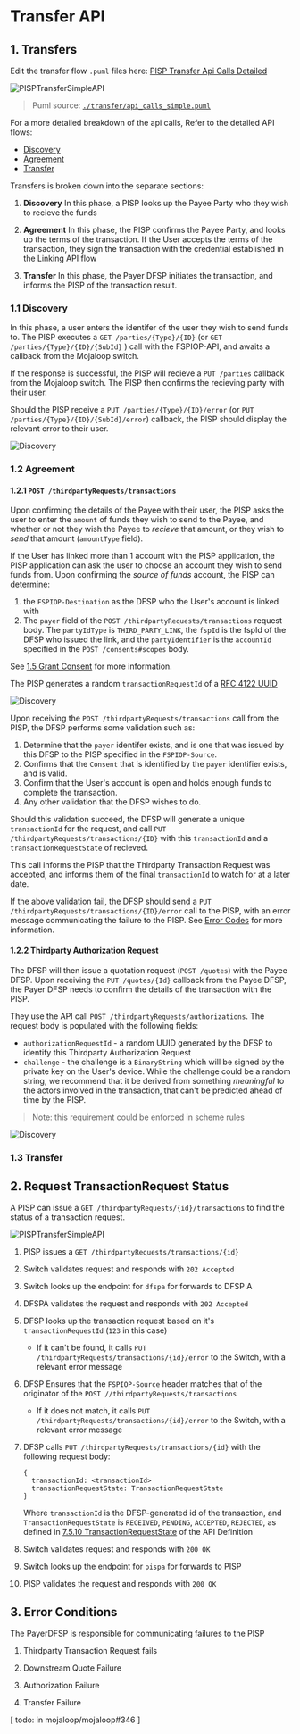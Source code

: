 # Transfer API

<!-- TODO: TOC -->

## 1. Transfers

Edit the transfer flow `.puml` files here: [PISP Transfer Api Calls Detailed](./api_calls_detailed.puml)

![PISPTransferSimpleAPI](../out/transfer/api_calls_simple.svg)
> Puml source: [`./transfer/api_calls_simple.puml`](./transfer/api_calls_simple.puml)

For a more detailed breakdown of the api calls, Refer to the detailed API flows:
 - [Discovery](../out/transfer/api_calls_detailed_1.svg)
 - [Agreement](../out/transfer/api_calls_detailed_2.svg)
 - [Transfer](../out/transfer/api_calls_detailed_3.svg)


Transfers is broken down into the separate sections:
1. **Discovery**
    In this phase, a PISP looks up the Payee Party who they wish to recieve the funds

2. **Agreement**
    In this phase, the PISP confirms the Payee Party, and looks up the terms of the transaction. If the User accepts the terms of the transaction, they sign the transaction with the credential established in the Linking API flow

3. **Transfer**
    In this phase, the Payer DFSP initiates the transaction, and informs the PISP of the transaction result.

### 1.1 Discovery

In this phase, a user enters the identifer of the user they wish to send funds to. The PISP executes a `GET /parties/{Type}/{ID}` (or `GET /parties/{Type}/{ID}/{SubId}` ) call with the FSPIOP-API, and awaits a callback from the Mojaloop switch.

If the response is successful, the PISP will recieve a `PUT /parties` callback from the Mojaloop switch. The PISP then confirms the recieving party with their user.

Should the PISP receive a `PUT /parties/{Type}/{ID}/error` (or `PUT /parties/{Type}/{ID}/{SubId}/error`) callback, the PISP should display the relevant error to their user.

![Discovery](../out/transfer/1-1-discovery.svg)


### 1.2 Agreement

#### 1.2.1 `POST /thirdpartyRequests/transactions`

Upon confirming the details of the Payee with their user, the PISP asks the user to enter the `amount` of funds they wish to send to the Payee, and whether or not they wish the Payee to _recieve_ that amount, or they wish to _send_ that amount (`amountType` field).

If the User has linked more than 1 account with the PISP application, the PISP application can ask the user to choose an account they wish to send funds from. Upon confirming the _source of funds_ account, the PISP can determine:
1. the `FSPIOP-Destination` as the DFSP who the User's account is linked with
2. The `payer` field of the `POST /thirdpartyRequests/transactions` request body. The `partyIdType` is `THIRD_PARTY_LINK`, the `fspId` is the fspId of the DFSP who issued the link, and the `partyIdentifier` is the `accountId` specified in the `POST /consents#scopes` body. 

See [1.5 Grant Consent](../linking/README.md#15-grant-consent) for more information.

The PISP generates a random `transactionRequestId` of a [RFC 4122 UUID](https://tools.ietf.org/html/rfc4122)

![Discovery](../out/transfer/1-2-1-agreement.svg)

Upon receiving the `POST /thirdpartyRequests/transactions` call from the PISP, the DFSP performs some validation such as:
1. Determine that the `payer` identifer exists, and is one that was issued by this DFSP to the PISP specified in the `FSPIOP-Source`.
2. Confirms that the `Consent` that is identified by the `payer` identifier exists, and is valid.
3. Confirm that the User's account is open and holds enough funds to complete the transaction.
4. Any other validation that the DFSP wishes to do.

Should this validation succeed, the DFSP will generate a unique `transactionId` for the request, and call `PUT /thirdpartyRequests/transactions/{ID}` with this `transactionId` and a `transactionRequestState` of recieved. 

This call informs the PISP that the Thirdparty Transaction Request was accepted, and informs them of the final `transactionId` to watch for at a later date.

If the above validation fail, the DFSP should send a `PUT /thirdpartyRequests/transactions/{ID}/error` call to the PISP, with an error message communicating the failure to the PISP. See [Error Codes](./error_codes.md) for more information.

#### 1.2.2 Thirdparty Authorization Request

The DFSP will then issue a quotation request (`POST /quotes`) with the Payee DFSP. Upon receiving the `PUT /quotes/{Id}` callback from the Payee DFSP, the Payer DFSP needs to confirm the details of the transaction with the PISP.

They use the API call `POST /thirdpartyRequests/authorizations`. The request body is populated with the following fields:

- `authorizationRequestId` - a random UUID generated by the DFSP to identify this Thirdparty Authorization Request 
- `challenge` - the challenge is a `BinaryString` which will be signed by the private key on the User's device. While the challenge could be a random string, we recommend that it be derived from something _meaningful_ to the actors involved in the transaction, that can't be predicted ahead of time by the PISP.





> Note: this requirement could be enforced in scheme rules

<!-- Note: there is an issue here! The `payer.partyIdInfo.partyIdType` will not be valid, since it's `THIRD_PARTY_LINK` - that's not valid FSPIOP API! -->


![Discovery](../out/transfer/1-2-2-authorization.svg)



### 1.3 Transfer



## 2. Request TransactionRequest Status

A PISP can issue a `GET /thirdpartyRequests/{id}/transactions` to find the status of a transaction request.

![PISPTransferSimpleAPI](../out/transfer/get_transaction_request.svg)

1. PISP issues a `GET /thirdpartyRequests/transactions/{id}`
1. Switch validates request and responds with `202 Accepted`
1. Switch looks up the endpoint for `dfspa` for forwards to DFSP A
1. DFSPA validates the request and responds with `202 Accepted`
1. DFSP looks up the transaction request based on it's `transactionRequestId` (`123` in this case)
    - If it can't be found, it calls `PUT /thirdpartyRequests/transactions/{id}/error` to the Switch, with a relevant error message

1. DFSP Ensures that the `FSPIOP-Source` header matches that of the originator of the `POST //thirdpartyRequests/transactions`
    - If it does not match, it calls `PUT /thirdpartyRequests/transactions/{id}/error` to the Switch, with a relevant error message

1. DFSP calls `PUT /thirdpartyRequests/transactions/{id}` with the following request body:
    ```
    {
      transactionId: <transactionId>
      transactionRequestState: TransactionRequestState
    }
    ```

    Where `transactionId` is the DFSP-generated id of the transaction, and `TransactionRequestState` is `RECEIVED`, `PENDING`, `ACCEPTED`, `REJECTED`, as defined in [7.5.10 TransactionRequestState](https://docs.mojaloop.io/mojaloop-specification/documents/API%20Definition%20v1.0.html#7510-transactionrequeststate) of the API Definition


1. Switch validates request and responds with `200 OK`
1. Switch looks up the endpoint for `pispa` for forwards to PISP
1. PISP validates the request and responds with `200 OK`

## 3. Error Conditions


The PayerDFSP is responsible for communicating failures to the PISP

1. Thirdparty Transaction Request fails

2. Downstream Quote Failure

3. Authorization Failure

4. Transfer Failure


[ todo: in mojaloop/mojaloop#346 ]

